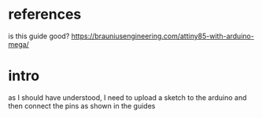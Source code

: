 # references

is this guide good?
https://brauniusengineering.com/attiny85-with-arduino-mega/

# intro
as I should have understood, I need to upload a sketch to the arduino and then connect the pins as shown in the guides

